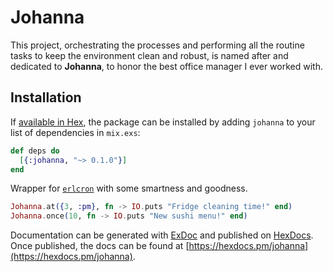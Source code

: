# Johanna

This project, orchestrating the processes and performing all the routine tasks to keep the environment clean and robust, is named after and dedicated to **Johanna**, to honor the best office manager I ever worked with.

## Installation

If [available in Hex](https://hex.pm/docs/publish), the package can be installed
by adding `johanna` to your list of dependencies in `mix.exs`:

```elixir
def deps do
  [{:johanna, "~> 0.1.0"}]
end
```
Wrapper for [`erlcron`](https://github.com/erlware/erlcron) with some smartness and goodness.

```elixir
Johanna.at({3, :pm}, fn -> IO.puts "Fridge cleaning time!" end)
Johanna.once(10, fn -> IO.puts "New sushi menu!" end)
```

Documentation can be generated with [ExDoc](https://github.com/elixir-lang/ex_doc)
and published on [HexDocs](https://hexdocs.pm). Once published, the docs can
be found at [https://hexdocs.pm/johanna](https://hexdocs.pm/johanna).

